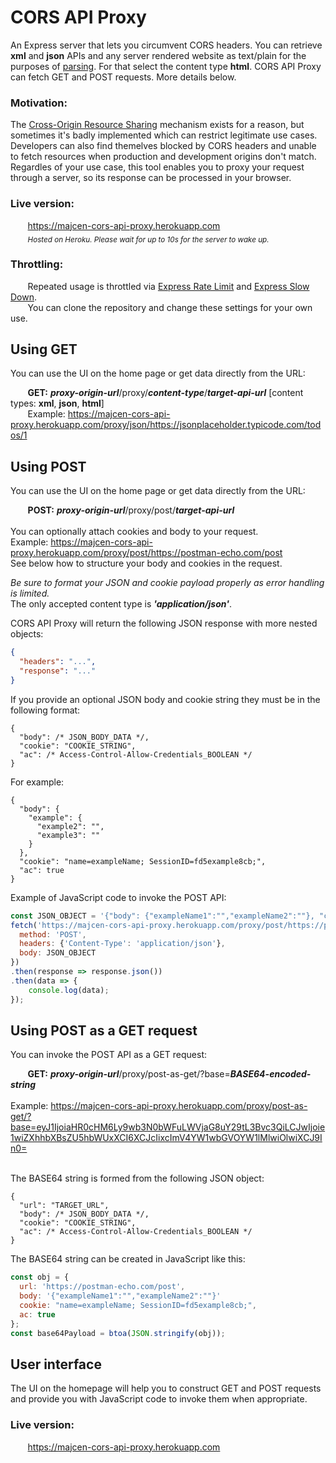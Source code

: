 # CORS API Proxy

An Express server that lets you circumvent CORS headers. You can retrieve **xml** and **json** APIs and any server rendered website as text/plain for the purposes of [parsing](https://developer.mozilla.org/en-US/docs/Web/API/DOMParser). For that select the content type **html**. CORS API Proxy can fetch GET and POST requests. More details below.

### Motivation:
The [Cross-Origin Resource Sharing](https://developer.mozilla.org/en-US/docs/Web/HTTP/CORS) mechanism exists for a reason, but sometimes it's badly implemented which can restrict legitimate use cases. Developers can also find themelves blocked by CORS headers and unable to fetch resources when production and development origins don't match. Regardles of your use case, this tool enables you to proxy your request through a server, so its response can be processed in your browser.

### Live version:
&nbsp;&nbsp;&nbsp;&nbsp;&nbsp;&nbsp; https://majcen-cors-api-proxy.herokuapp.com <br/>
&nbsp;&nbsp;&nbsp;&nbsp;&nbsp;&nbsp; <sub>*Hosted on Heroku. Please wait for up to 10s for the server to wake up.*</sup>

### Throttling:
&nbsp;&nbsp;&nbsp;&nbsp;&nbsp;&nbsp; Repeated usage is throttled via [Express Rate Limit](https://www.npmjs.com/package/express-rate-limit) and [Express Slow Down](https://www.npmjs.com/package/express-slow-down).<br/>
&nbsp;&nbsp;&nbsp;&nbsp;&nbsp;&nbsp; You can clone the repository and change these settings for your own use.

## Using GET

You can use the UI on the home page or get data directly from the URL:

&nbsp;&nbsp;&nbsp;&nbsp;&nbsp;&nbsp; **GET:** ***proxy-origin-url***/proxy/***content-type***/***target-api-url***  [content types: **xml**, **json**, **html**]<br/>
&nbsp;&nbsp;&nbsp;&nbsp;&nbsp;&nbsp; Example: https://majcen-cors-api-proxy.herokuapp.com/proxy/json/https://jsonplaceholder.typicode.com/todos/1

## Using POST

You can use the UI on the home page or get data directly from the URL:

&nbsp;&nbsp;&nbsp;&nbsp;&nbsp;&nbsp; **POST:** ***proxy-origin-url***/proxy/post/***target-api-url*** <br/><br/>
You can optionally attach cookies and body to your request.<br/>
Example: https://majcen-cors-api-proxy.herokuapp.com/proxy/post/https://postman-echo.com/post <br/>
See below how to structure your body and cookies in the request.<br/>

*Be sure to format your JSON and cookie payload properly as error handling is limited.*<br/>
The only accepted content type is ***'application/json'***.<br/>

CORS API Proxy will return the following JSON response with more nested objects:

```JSON
{
  "headers": "...",
  "response": "..."
}
```

If you provide an optional JSON body and cookie string they must be in the following format:

```JSONC
{
  "body": /* JSON_BODY_DATA */,
  "cookie": "COOKIE_STRING",
  "ac": /* Access-Control-Allow-Credentials_BOOLEAN */
}
```
For example:

```JSONC
{
  "body": {
    "example": {
      "example2": "",
      "example3": ""
    }
  },
  "cookie": "name=exampleName; SessionID=fd5example8cb;",
  "ac": true
}
```
Example of JavaScript code to invoke the POST API:
```Javascript
const JSON_OBJECT = '{"body": {"exampleName1":"","exampleName2":""}, "cookie": "name=exampleName; SessionID=fd5example8cb;", "ac": false}';
fetch('https://majcen-cors-api-proxy.herokuapp.com/proxy/post/https://postman-echo.com/post', {
  method: 'POST',
  headers: {'Content-Type': 'application/json'},
  body: JSON_OBJECT
})
.then(response => response.json())
.then(data => {
    console.log(data);
});
```
## Using POST as a GET request
You can invoke the POST API as a GET request:

&nbsp;&nbsp;&nbsp;&nbsp;&nbsp;&nbsp; **GET:** ***proxy-origin-url***/proxy/post-as-get/?base=***BASE64-encoded-string*** <br/><br/>
Example: https://majcen-cors-api-proxy.herokuapp.com/proxy/post-as-get/?base=eyJ1IjoiaHR0cHM6Ly9wb3N0bWFuLWVjaG8uY29tL3Bvc3QiLCJwIjoie1wiZXhhbXBsZU5hbWUxXCI6XCJcIixcImV4YW1wbGVOYW1lMlwiOlwiXCJ9In0=

<br/>The BASE64 string is formed from the following JSON object:

```JSONC
{
  "url": "TARGET_URL",
  "body": /* JSON_BODY_DATA */,
  "cookie": "COOKIE_STRING",
  "ac": /* Access-Control-Allow-Credentials_BOOLEAN */
}
```
The BASE64 string can be created in JavaScript like this:
```Javascript
const obj = {
  url: 'https://postman-echo.com/post',
  body: '{"exampleName1":"","exampleName2":""}'
  cookie: "name=exampleName; SessionID=fd5example8cb;", 
  ac: true
};
const base64Payload = btoa(JSON.stringify(obj));
```

## User interface

The UI on the homepage will help you to construct GET and POST requests and provide you with JavaScript code to invoke them when appropriate. 

### Live version:
&nbsp;&nbsp;&nbsp;&nbsp;&nbsp;&nbsp; https://majcen-cors-api-proxy.herokuapp.com <br/>